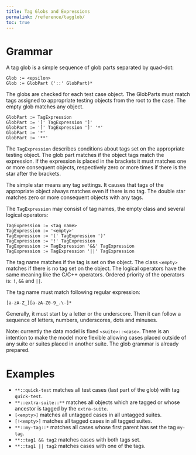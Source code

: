 ```yaml
---
title: Tag Globs and Expressions
permalink: /reference/tagglob/
toc: true
---
```


# Grammar

A tag glob is a simple sequence of glob parts separated by quad-dot:
```
Glob := <epsilon>
Glob := GlobPart ('::' GlobPart)*
```

The globs are checked for each test case object. The GlobParts must
match tags assigned to appropriate testing objects from the root
to the case. The empty glob matches any object.
```
GlobPart := TagExpression
GlobPart := '[' TagExpression ']'
GlobPart := '[' TagExpression ']' '*'
GlobPart := '*'
GlobPart := '**'
```
The `TagExpression` describes conditions about tags set on the appropriate
testing object. The glob part matches if the object tags match the expression.
If the expression is placed in the brackets it must matches one or more
consequent objects, respectively zero or more times if there is the star after
the brackets.

The simple star means any tag settings. It causes that tags of the appropriate
object always matches even if there is no tag. The double star matches zero
or more consequent objects with any tags.

The `TagExpression` may consist of tag names, the empty class and several
logical operators:
```
TagExpression := <tag name>
TagExpression := '<empty>'
TagExpression := '(' TagExpression ')'
TagExpression := '!' TagExpression
TagExpression := TagExpression '&&' TagExpression
TagExpression := TagExpression '||' TagExpression
```
The tag name matches if the tag is set on the object. The class `<empty>`
matches if there is no tag set on the object. The logical operators have
the same meaning like the C/C++ operators. Ordered priority of the operators
is: `!`, `&&` and `||`.

The tag name must match following regular expression:
```
[a-zA-Z_][a-zA-Z0-9_.\-]*
```
Generally, it must start by a letter or the underscore. Then it can follow
a sequence of letters, numbers, underscores, dots and minuses.

Note: currently the data model is fixed `<suite>::<case>`. There is
an intention to make the model more flexible allowing cases placed outside
of any suite or suites placed in another suite. The glob grammar is already
prepared.
 
# Examples

 * `**::quick-test` matches all test cases (last part of the glob) with
   tag `quick-test`.
 * `**::extra-suite::**` matches all objects which are tagged or whose
   ancestor is tagged by the `extra-suite`.
 * `[<empty>]` matches all untagged cases in all untagged suites.
 * `[!<empty>]` matches all tagged cases in all tagged suites.
 * `**::my-tag::*` matches all cases whose first parent has set the tag `my-tag`.
 * `**::tag1 && tag2` matches cases with both tags set.
 * `**::tag1 || tag2` matches cases with one of the tags.

